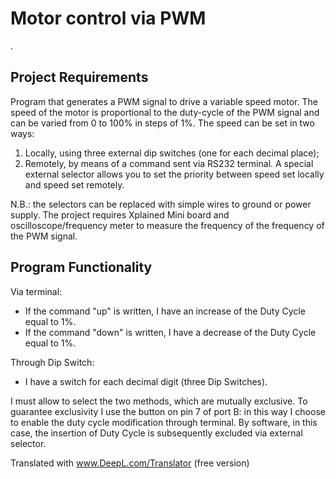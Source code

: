  <h1>Motor control via PWM</h1>. 

 <h2>Project Requirements</h2> 
 
Program that generates a PWM signal to drive a variable speed motor.
The speed of the motor is proportional to the duty-cycle of the PWM signal and can be varied from 0 to
100% in steps of 1%. The speed can be set in two ways: 
1. Locally, using three external dip switches (one for each decimal place); 
2. Remotely, by means of a command sent via RS232 terminal. A special external selector allows you to set the priority between
speed set locally and speed set remotely.

N.B.: the selectors can be replaced with simple wires to ground or power supply.
The project requires Xplained Mini board and oscilloscope/frequency meter to measure the frequency of the
frequency of the PWM signal.

 <h2>Program Functionality</h2> 
 
Via terminal:
* If the command "up" is written, I have an increase of the Duty Cycle equal to 1%.
* If the command "down" is written, I have a decrease of the Duty Cycle equal to 1%.

Through Dip Switch:
* I have a switch for each decimal digit (three Dip Switches).

I must allow to select the two methods, which are mutually exclusive. To guarantee exclusivity
I use the button on pin 7 of port B: in this way I choose to enable the duty cycle modification
through terminal. By software, in this case, the insertion of Duty Cycle is subsequently excluded
via external selector.


Translated with www.DeepL.com/Translator (free version)
